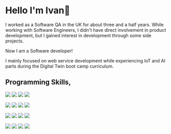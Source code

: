 # Hello I'm Ivan👋

I worked as a Software QA in the UK for about three and a half years. While working with Software Engineers, I didn't have direct involvement in product development, but I gained interest in development through some side projects.

Now I am a Software developer!

I mainly focused on web service development while experiencing IoT and AI parts during the Digital Twin boot camp curriculum.


## Programming Skills,
<img src="https://img.shields.io/badge/JavaScript-3B3B3B?style=round&logo=javascript&logoColor=F7DF1E"/> <img src="https://img.shields.io/badge/Python-3B3B3B?style=round&logo=python&logoColor=3776AB"/> <img src="https://img.shields.io/badge/TypeScript-3B3B3B?style=round&logo=typescript&logoColor=3178C6"/> <img src="https://img.shields.io/badge/C-3B3B3B?style=round&logo=c&logoColor=A8B9CC"/> 

<img src="https://img.shields.io/badge/Node.js-3B3B3B?style=round&logo=nodedotjs&logoColor=339933"/> <img src="https://img.shields.io/badge/Vue.js-3B3B3B?style=round&logo=vuedotjs&logoColor=4FC08D"/> <img src="https://img.shields.io/badge/Expree.js-3B3B3B?style=round&logo=express&logoColor=000000"/> <img src="https://img.shields.io/badge/Three.js-3B3B3B?style=round&logo=threedotjs&logoColor=000000"/>

<img src="https://img.shields.io/badge/MySQL-3B3B3B?style=round&logo=mysql&logoColor=4479A1"/> <img src="https://img.shields.io/badge/PostgreSQL-3B3B3B?style=round&logo=postgresql&logoColor=4169E1"/> <img src="https://img.shields.io/badge/MongoDB-3B3B3B?style=round&logo=mongodb&logoColor=47A248"/> <img src="https://img.shields.io/badge/Sequelize-3B3B3B?style=round&logo=sequelize&logoColor=52B0E7"/> 

<img src="https://img.shields.io/badge/Git-3B3B3B?style=round&logo=git&logoColor=F05032"/> <img src="https://img.shields.io/badge/GitHub-3B3B3B?style=round&logo=github&logoColor=181717"/> <img src="https://img.shields.io/badge/Docker-3B3B3B?style=round&logo=docker&logoColor=2496ED"/> <img src="https://img.shields.io/badge/Notion-3B3B3B?style=round&logo=notion&logoColor=000000"/> 

<!--
**IvaninITworld/IvaninITworld** is a ✨ _special_ ✨ repository because its `README.md` (this file) appears on your GitHub profile.

Here are some ideas to get you started:

- 🔭 I’m currently working on ...
- 🌱 I’m currently learning ...
- 👯 I’m looking to collaborate on ...
- 🤔 I’m looking for help with ...
- 💬 Ask me about ...
- 📫 How to reach me: ...
- 😄 Pronouns: ...
- ⚡ Fun fact: ...
-->

